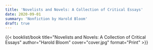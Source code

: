 ```yaml
---
title: 'Novelists and Novels: A Collection of Critical Essays'
date: 2020-09-01
summary: 'Nonfiction by Harold Bloom'
draft: true
---
```


{{< booklist/book
title="Novelists and Novels: A Collection of Critical Essays"
author="Harold Bloom"
cover="cover.jpg"
format="Print" >}}
